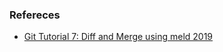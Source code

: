 ### Refereces
* [Git Tutorial 7: Diff and Merge using meld 2019](https://www.youtube.com/watch?v=4BqEXdI-Km0)